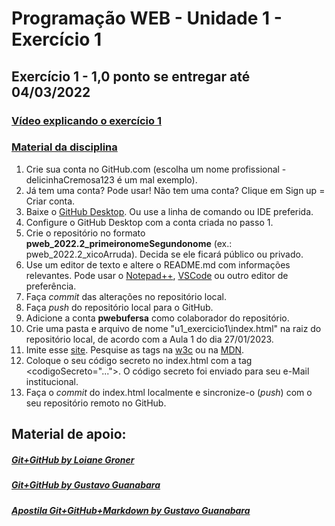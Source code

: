 # Programação WEB - Unidade 1 - Exercício 1
## Exercício 1 - 1,0 ponto se entregar até 04/03/2022
### [Vídeo explicando o exercício 1](https://drive.google.com/open?id=17qBOXNfSIfNXKkXuqiIC_XhcKE5XMkY_)
### [Material da disciplina](https://drive.google.com/open?id=16I2WfDFZMKDNZGPu1Wq2rl1uceQUZjr6)
1. Crie sua conta no GitHub.com (escolha um nome profissional - delicinhaCremosa123 é um mal exemplo). 
2. Já tem uma conta? Pode usar! Não tem uma conta? Clique em Sign up = Criar conta.
3. Baixe o [GitHub Desktop](https://desktop.github.com). Ou use a linha de comando ou IDE preferida.
4. Configure o GitHub Desktop com a conta criada no passo 1.
5. Crie o repositório no formato **pweb_2022.2_primeironomeSegundonome** (ex.: pweb_2022.2_xicoArruda). Decida se ele ficará público ou privado.
6. Use um editor de texto e altere o README.md com informações relevantes. Pode usar o [Notepad++](https://notepad-plus-plus.org/downloads/), [VSCode](https://code.visualstudio.com/) ou outro editor de preferência.
7. Faça *commit* das alterações no repositório local.
8. Faça *push* do repositório local para o GitHub.
9. Adicione a conta **pwebufersa** como colaborador do repositório.
10. Crie uma pasta e arquivo de nome "u1_exercicio1\index.html" na raiz do  repositório local, de acordo com a Aula 1 do dia 27/01/2023.
12. Imite esse [site](exercicio1.jpg). Pesquise as tags na [w3c](https://www.w3schools.com/TAGS/default.ASP) ou na [MDN](https://developer.mozilla.org/pt-BR/docs/Web/HTML). 
13. Coloque o seu código secreto no index.html com a tag <codigoSecreto="...">. O código secreto foi enviado para seu e-Mail institucional.
14. Faça o *commit* do index.html localmente e sincronize-o (*push*) com o seu repositório remoto no GitHub.

## Material de apoio:
##### [Git+GitHub by Loiane Groner](https://www.youtube.com/watch?v=UMhskLXJuq4)
##### [Git+GitHub by Gustavo Guanabara](https://www.youtube.com/watch?v=xEKo29OWILE&list=PLHz_AreHm4dm7ZULPAmadvNhH6vk9oNZA)
##### [Apostila Git+GitHub+Markdown by Gustavo Guanabara](../git_github_gguanabara/)

